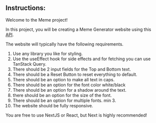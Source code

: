 ## Instructions:

Welcome to the Meme project!

In this project, you will be creating a Meme Generator website using this [API](https://imgflip.com/api).

The website will typically have the following requirements.

1. Use any library you like for styling.
2. Use the useEffect hook for side effects and for fetching you can use TanStack Query.
3. There should be 2 input fields for the Top and Bottom text.
4. There should be a Reset Button to reset everything to default.
5. There should be an option to make all text in caps.
6. There should be an option for the font color white/black
7. There should be an option for a shadow around the text.
8. there should be an option for the size of the font.
9. There should be an option for multiple fonts. min 3.
10. The website should be fully responsive.

You are free to use NextJS or React, but Next is highly recommended!
